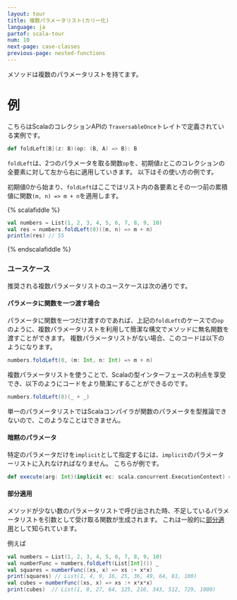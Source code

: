 ```yaml
---
layout: tour
title: 複数パラメータリスト(カリー化)
language: ja
partof: scala-tour
num: 10
next-page: case-classes
previous-page: nested-functions
---
```


メソッドは複数のパラメータリストを持てます。

# 例

こちらはScalaのコレクションAPIの `TraversableOnce`トレイトで定義されている実例です。

```scala mdoc:fail
def foldLeft[B](z: B)(op: (B, A) => B): B
```
`foldLeft`は、2つのパラメータを取る関数`op`を、初期値`z`とこのコレクションの全要素に対して左から右に適用していきます。
以下はその使い方の例です。

初期値0から始まり、`foldLeft`はここではリスト内の各要素とその一つ前の累積値に関数`(m, n) => m + n`を適用します。

{% scalafiddle %}
```scala mdoc
val numbers = List(1, 2, 3, 4, 5, 6, 7, 8, 9, 10)
val res = numbers.foldLeft(0)((m, n) => m + n)
println(res) // 55
```
{% endscalafiddle %}

### ユースケース
推奨される複数パラメータリストのユースケースは次の通りです。

#### パラメータに関数を一つ渡す場合
パラメータに関数を一つだけ渡すのであれば、上記の`foldLeft`のケースでの`op`のように、複数パラメータリストを利用して簡潔な構文でメソッドに無名関数を渡すことができます。
複数パラメータリストがない場合、このコードは以下のようになります。


```scala mdoc:fail
numbers.foldLeft(0, (m: Int, n: Int) => m + n)	
```

複数パラメータリストを使うことで、Scalaの型インターフェースの利点を享受でき、以下のようにコードをより簡潔にすることができるのです。

```scala mdoc
numbers.foldLeft(0)(_ + _)
```
単一のパラメータリストではScalaコンパイラが関数のパラメータを型推論できないので、このようなことはできません。

#### 暗黙のパラメータ
特定のパラメータだけを`implicit`として指定するには、`implicit`のパラメーターリストに入れなければなりません。
こちらが例です。

```scala mdoc
def execute(arg: Int)(implicit ec: scala.concurrent.ExecutionContext) = ???
```

#### 部分適用

メソッドが少ない数のパラメータリストで呼び出された時、不足しているパラメータリストを引数として受け取る関数が生成されます。
これは一般的に[部分適用](https://en.wikipedia.org/wiki/Partial_application)として知られています。

例えば
```scala mdoc:nest
val numbers = List(1, 2, 3, 4, 5, 6, 7, 8, 9, 10)
val numberFunc = numbers.foldLeft(List[Int]()) _
val squares = numberFunc((xs, x) => xs :+ x*x)
print(squares) // List(1, 4, 9, 16, 25, 36, 49, 64, 81, 100)
val cubes = numberFunc((xs, x) => xs :+ x*x*x)
print(cubes)  // List(1, 8, 27, 64, 125, 216, 343, 512, 729, 1000)
```	
